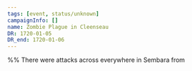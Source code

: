```yaml
---
tags: [event, status/unknown]
campaignInfo: []
name: Zombie Plague in Cleenseau
DR: 1720-01-05
DR_end: 1720-01-06
---
```


%% There were attacks across everywhere in Sembara from 